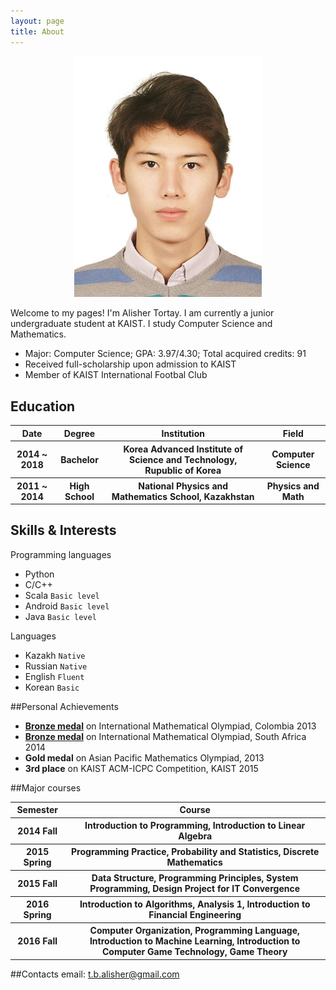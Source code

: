 ```yaml
---
layout: page
title: About
---
```


<center>
	<img src="/assets/pictures/avatar.jpg" alt="Self" style="width: 300px;"/>
</center>

<!--
<p class="message">
  Hey there! This page is included as an example. Feel free to customize it for your own use upon downloading. Carry on!
</p>
-->

Welcome to my pages! I'm Alisher Tortay. I am currently a junior undergraduate student at KAIST. I study Computer Science and Mathematics.

* Major: Computer Science; GPA: 3.97/4.30; Total acquired credits: 91
* Received full-scholarship upon admission to KAIST
* Member of KAIST International Footbal Club

## Education
<table>
	<thead>
		<tr>
			<th>Date</th>
			<th>Degree</th>
			<th>Institution</th>
			<th>Field</th>
		</tr>
	</thead>
	<tbody>
		<tr>
			<th>2014 ~ 2018</th>
			<th>Bachelor</th>
			<th>Korea Advanced Institute of Science and Technology, Rupublic of Korea</th>
			<th>Computer Science</th>
		</tr>
	</tbody>
	<tbody>
		<tr>
			<th>2011 ~ 2014</th>
			<th>High School</th>
			<th>National Physics and Mathematics School, Kazakhstan</th>
			<th>Physics and Math</th>
		</tr>
	</tbody>
</table>

## Skills & Interests
Programming languages

* Python
* C/C++
* Scala `Basic level`
* Android `Basic level`
* Java `Basic level`

Languages

* Kazakh `Native`
* Russian `Native`
* English `Fluent`
* Korean `Basic`

##Personal Achievements

* [**Bronze medal**](https://www.imo-official.org/participant_r.aspx?id=23507&column=year&order=desc&language=en) on International Mathematical Olympiad, Colombia 2013
* [**Bronze medal**](https://www.imo-official.org/participant_r.aspx?id=23507&column=year&order=desc&language=en) on International Mathematical Olympiad, South Africa 2014
* **Gold medal** on Asian Pacific Mathematics Olympiad, 2013
* **3rd place** on KAIST ACM-ICPC Competition, KAIST 2015

##Major courses

<table>
	<thead>
		<tr>
			<th>Semester</th>
			<th>Course</th>
		</tr>
	</thead>
	<tbody>
		<tr>
			<th>2014 Fall</th>
			<th>Introduction to Programming, Introduction to Linear Algebra</th>
		</tr>
		<tr>
			<th>2015 Spring</th>
			<th>Programming Practice, Probability and Statistics, Discrete Mathematics</th>
		</tr>
		<tr>
			<th>2015 Fall</th>
			<th>Data Structure, Programming Principles, System Programming, Design Project for IT Convergence</th>
		</tr>
		<tr>
			<th>2016 Spring</th>
			<th>Introduction to Algorithms, Analysis 1, Introduction to Financial Engineering</th>
		</tr>
		<tr>
			<th>2016 Fall</th>
			<th>Computer Organization, Programming Language, Introduction to Machine Learning, Introduction to Computer Game Technology, Game Theory</th>
		</tr>
	</tbody>
</table>

##Contacts
email: t.b.alisher@gmail.com